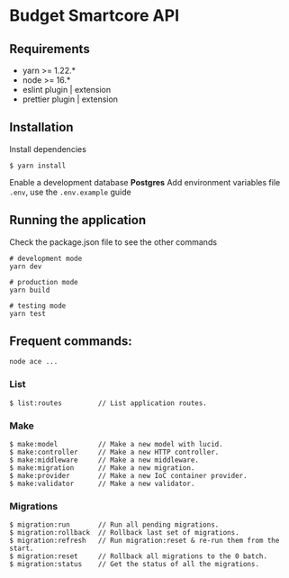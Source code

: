 # Budget Smartcore API

## Requirements

- yarn >= 1.22.*
- node >= 16.*
- eslint plugin | extension
- prettier plugin | extension

## Installation

Install dependencies

```shell
$ yarn install
```

Enable a development database **Postgres**
Add environment variables file `.env`, use the `.env.example` guide

## Running the application

Check the package.json file to see the other commands
```shell
# development mode
yarn dev

# production mode
yarn build

# testing mode
yarn test
```

## Frequent commands: 
`node ace ...`

### List
```shell
$ list:routes         // List application routes.
```

### Make
```shell
$ make:model          // Make a new model with lucid.
$ make:controller     // Make a new HTTP controller.
$ make:middleware     // Make a new middleware.
$ make:migration      // Make a new migration.
$ make:provider       // Make a new IoC container provider.
$ make:validator      // Make a new validator.
```

### Migrations
```shell
$ migration:run       // Run all pending migrations.
$ migration:rollback  // Rollback last set of migrations.
$ migration:refresh   // Run migration:reset & re-run them from the start.
$ migration:reset     // Rollback all migrations to the 0 batch.
$ migration:status    // Get the status of all the migrations.
```